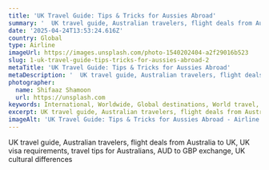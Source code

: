 ```yaml
---
title: 'UK Travel Guide: Tips & Tricks for Aussies Abroad'
summary: '  UK travel guide, Australian travelers, flight deals from Australia to UK, UK visa requirements, travel tips for Australians, AUD to GBP exchange, UK c...'
date: '2025-04-24T13:53:24.616Z'
country: Global
type: Airline
imageUrl: https://images.unsplash.com/photo-1540202404-a2f29016b523
slug: 1-uk-travel-guide-tips-tricks-for-aussies-abroad-2
metaTitle: 'UK Travel Guide: Tips & Tricks for Aussies Abroad'
metaDescription: '  UK travel guide, Australian travelers, flight deals from Australia to UK, UK visa requirements, travel tips for Australians, AUD to GBP exchange, UK c...'
photographer:
  name: Shifaaz Shamoon
  url: https://unsplash.com
keywords: International, Worldwide, Global destinations, World travel, Destinations, Places to visit, Travel guide, Vacation spots, Best places, Hidden gems, Travel tips, Must visit, Budget travel, Luxury travel, Adventure travel
excerpt: UK travel guide, Australian travelers, flight deals from Australia to UK, UK visa requirements, travel tips for Australians, AUD to GBP exchange,...
imageAlt: 'UK Travel Guide: Tips & Tricks for Aussies Abroad - Airline Guide | Photo by Shifaaz Shamoon'
---
```


UK travel guide, Australian travelers, flight deals from Australia to UK, UK visa requirements, travel tips for Australians, AUD to GBP exchange, UK cultural differences
